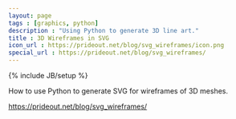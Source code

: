 ```yaml
---
layout: page
tags : [graphics, python]
description : "Using Python to generate 3D line art."
title : 3D Wireframes in SVG
icon_url : https://prideout.net/blog/svg_wireframes/icon.png
special_url : https://prideout.net/blog/svg_wireframes/
---
```

{% include JB/setup %}

How to use Python to generate SVG for wireframes of 3D meshes.

https://prideout.net/blog/svg_wireframes/
